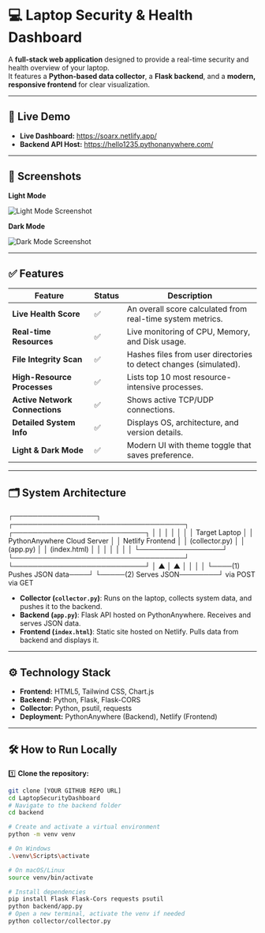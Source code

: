 # 💻 Laptop Security & Health Dashboard

A **full-stack web application** designed to provide a real-time security and health overview of your laptop.  
It features a **Python-based data collector**, a **Flask backend**, and a **modern, responsive frontend** for clear visualization.

---

## 🚀 Live Demo

- **Live Dashboard:** https://soarx.netlify.app/  
- **Backend API Host:** https://hello1235.pythonanywhere.com/


---

## 📸 Screenshots

**Light Mode**

![Light Mode Screenshot](assets/light_mode.png) <!-- Replace with your screenshot path -->

**Dark Mode**

![Dark Mode Screenshot](assets/dark_mode.png) <!-- Replace with your screenshot path -->

---

## ✅ Features

| Feature                  | Status | Description                                                    |
|--------------------------|--------|----------------------------------------------------------------|
| **Live Health Score**    | ✅     | An overall score calculated from real-time system metrics.     |
| **Real-time Resources**  | ✅     | Live monitoring of CPU, Memory, and Disk usage.                |
| **File Integrity Scan**  | ✅     | Hashes files from user directories to detect changes (simulated). |
| **High-Resource Processes** | ✅ | Lists top 10 most resource-intensive processes.                |
| **Active Network Connections** | ✅ | Shows active TCP/UDP connections.                              |
| **Detailed System Info** | ✅     | Displays OS, architecture, and version details.                |
| **Light & Dark Mode**    | ✅     | Modern UI with theme toggle that saves preference.             |

---

## 🗂️ System Architecture

┌─────────────────┐ ┌───────────────────────────────────┐ ┌───────────────────────────┐
│ │ │ │ │ │
│ Target Laptop │ │ PythonAnywhere Cloud Server │ │ Netlify Frontend │
│ (collector.py) │ │ (app.py) │ │ (index.html) │
│ │ │ │ │ │
└─────────────────┘ └───────────────────────────────────┘ └───────────────────────────┘
│ ▲ │ ▲
│ │ │ │
└────(1) Pushes JSON data────┘ └─────(2) Serves JSON────────┘
via POST via GET


- **Collector (`collector.py`)**: Runs on the laptop, collects system data, and pushes it to the backend.
- **Backend (`app.py`)**: Flask API hosted on PythonAnywhere. Receives and serves JSON data.
- **Frontend (`index.html`)**: Static site hosted on Netlify. Pulls data from backend and displays it.

---

## ⚙️ Technology Stack

- **Frontend:** HTML5, Tailwind CSS, Chart.js
- **Backend:** Python, Flask, Flask-CORS
- **Collector:** Python, psutil, requests
- **Deployment:** PythonAnywhere (Backend), Netlify (Frontend)

---

## 🛠️ How to Run Locally

1️⃣ **Clone the repository:**

```bash
git clone [YOUR GITHUB REPO URL]
cd LaptopSecurityDashboard
# Navigate to the backend folder
cd backend

# Create and activate a virtual environment
python -m venv venv

# On Windows
.\venv\Scripts\activate

# On macOS/Linux
source venv/bin/activate

# Install dependencies
pip install Flask Flask-Cors requests psutil
python backend/app.py
# Open a new terminal, activate the venv if needed
python collector/collector.py
